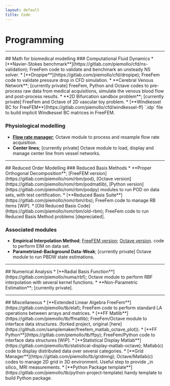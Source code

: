 ```yaml
---
layout: default
title: Code
---
```


# Programming

<hr>
## Math for biomedical modelling
### Computational Fluid Dynamics
* [**Navier-Stokes benchmark**](https://gitlab.com/piemollo/cfd/ns-validation);
FreeFem code to validate and benchmark an unsteady NS solver.
* [**Dropipe**](https://gitlab.com/piemollo/cfd/dropipe);
FreeFem code to validate pressure drop in CFD simulation.
* **Cerebral Venous Network**; [currently private] 
FreeFem, Python and Octave codes to pre-process raw data from medical acquisitions,
simulate the venous blood flow and post-process results. 
* **2D Bifurcation sandbox problem**; [currently private]
FreeFem and Octave of 2D vascular toy problem.
* [**Windkessel BC for FreeFEM**](https://gitlab.com/piemollo/cfd/windkessel-ff)
`.idp` file to build implicit Windkessel BC matrices in FreeFEM.

### Physiological modelling
* [**Flow rate manager**](https://gitlab.com/piemollo/phimod/frm);
Octave module to process and resample flow rate acquisition.
* **Center lines**; [currently private] 
Octave module to load, display and manage center line from vessel networks.

<hr>
## Reduced Order Modelling
### Reduced Basis Methods
* **Proper Orthogonal Decomposition**; 
[FreeFEM version](https://gitlab.com/piemollo/rom/rbm/pod), 
[Octave version](https://gitlab.com/piemollo/rom/rbm/podmatlib), 
[Python version](https://gitlab.com/piemollo/rom/rbm/podpy)
modules to run POD on data sets, with test certification.
* [**Reduced Basis Suite**](https://gitlab.com/piemollo/rom/rbm/rbs);
FreeFem code to manage RB items [WiP].
* [Old Reduced Basis Code](https://gitlab.com/piemollo/rom/rbm/old-rbm);
FreeFem code to run Reduced Basis Method problems [depreciated].

### Associated modules
* **Empirical Interpolation Method**;
[FreeFEM version](https://gitlab.com/piemollo/rom/eim/ffeim);
[Octave version](https://gitlab.com/piemollo/rom/eim/eim-oct).
code to perform EIM on data set. 
* **Parametrized-Background Data-Weak**; [currently private] 
Octave module to run PBDW state estimations.

<hr>
## Numerical Analysis
* [**Radial Basis Function**](https://gitlab.com/piemollo/numa/rbf);
Octave module to perform RBF interpolation with several kernel functions.
* **Non-Parametric Estimation**; [currently private].

<hr>
## Miscellaneous
* [**Extended Linear Algebra FreeFem**](https://gitlab.com/piemollo/tb/elaf); 
FreeFem code to perform standard LA operations between arrays and matrices.
* [**FF Matlib**](https://gitlab.com/piemollo/tb/ffmatlib);
FreeFem/Octave module to interface data structures.
(forked project, original [here](https://github.com/samplemaker/freefem_matlab_octave_plot)).
* [**FF Python**](https://gitlab.com/piemollo/tb/ffpy);
FreeFem/Python code to interface data structures [WiP].
* [**Statistical Display Matlab**](https://gitlab.com/piemollo/tb/statistical-display-matlab-octave);
Matlab(c) code to display distributed data over several categories.
* [**Grid Manager**](https://gitlab.com/piemollo/tb/gridmng); 
Octave/Matlab(c) codes to manage 2D grid in 3D environment. 
Useful step to provide _in silico_ MRI measurements.
* [**Python Package template**](https://gitlab.com/piemollo/tb/python-project-template)
handy template to build Python package.

